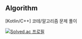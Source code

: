 ## Algorithm
[Kotlin/C++] 코테/알고리즘 문제 풀이

[![Solved.ac
프로필](http://mazassumnida.wtf/api/v2/generate_badge?boj=emily2307)](https://solved.ac/emily2307)
